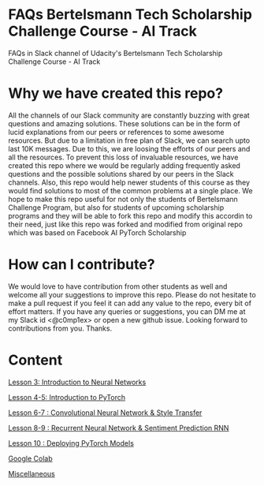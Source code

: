 # FAQs Bertelsmann Tech Scholarship Challenge Course - AI Track
FAQs in Slack channel of Udacity's Bertelsmann Tech Scholarship Challenge Course - AI Track

# Why we have created this repo?
All the channels of our Slack community are constantly buzzing with great questions and amazing solutions. These solutions can be in the form of lucid explanations from our peers or references to some awesome resources. But due to a limitation in free plan of Slack, we can search upto last 10K messages. Due to this, we are loosing the efforts of our peers and all the  resources. To prevent this loss of invaluable resources, we have created this repo where we would be regularly adding frequently asked questions and the possible solutions shared by our peers in the Slack channels. Also, this repo would help newer students of this course as they would find solutions to most of the common problems at a single place. We hope to make this repo useful for not only the students of Bertelsmann Challenge Program, but also for students of upcoming scholarship programs and they will be able to fork this repo and modify this accordin to their need, just like this repo was forked and modified from original repo which was based on Facebook AI PyTorch Scholarship

# How can I contribute?
We would love to have contribution from other students as well and welcome all your suggestions to improve this repo. Please do not hesitate to make a pull request if you feel it can add any value to the repo, every bit of effort matters. If you have any queries or suggestions, you can DM me at my Slack id <@c0mp1ex> or open a new github issue. Looking forward to contributions from you. Thanks.

# Content

[Lesson 3: Introduction to Neural Networks](https://github.com/3ZadeSSG/FAQs-Bertelsmann-Challenge-AI-2019-20/blob/master/Lesson%203:%20Introduction%20to%20Neural%20Networks.md)

[Lesson 4-5: Introduction to PyTorch](https://github.com/3ZadeSSG/FAQs-Bertelsmann-Challenge-AI-2019-20/blob/master/Lesson%204-5:%20Introduction%20to%20PyTorch.md)

[Lesson 6-7 : Convolutional Neural Network & Style Transfer](https://github.com/3ZadeSSG/FAQs-Bertelsmann-Challenge-AI-2019-20/blob/master/Lesson%206-7%20:%20Convolutional%20Neural%20Network%20%26%20Style%20Transfer.md)

[Lesson 8-9 : Recurrent Neural Network & Sentiment Prediction RNN](https://github.com/3ZadeSSG/FAQs-Bertelsmann-Challenge-AI-2019-20/blob/master/Lesson%208-9%20:%20Recurrent%20Neural%20Network%20%26%20Sentiment%20Prediction%20RNN.md)

[Lesson 10 : Deploying PyTorch Models](https://github.com/3ZadeSSG/FAQs-Bertelsmann-Challenge-AI-2019-20/blob/master/Lesson%2010%20:%20Deploying%20PyTorch%20Models.md)

[Google Colab](Colab.md)

[Miscellaneous](Miscellaneous.md)
